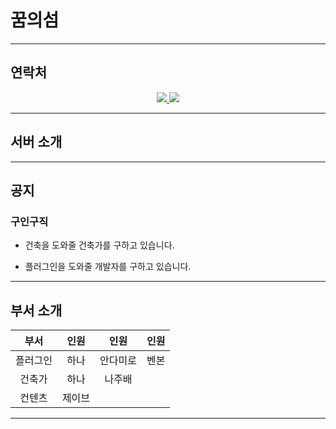 # 꿈의섬

---

## 연락처

<p align="center">
  <a href="https://band.us/@atheonserver">
    <img src="https://img.shields.io/badge/-%EB%B0%B4%EB%93%9C-brightgreen">
  </a>
  <a href="https://open.kakao.com/o/sZRrTesc">
    <img src="https://img.shields.io/badge/-%EC%B9%B4%EC%B9%B4%EC%98%A4%ED%86%A1-yellow">
  </a>
</p>

---

## 서버 소개

---

## 공지

### 구인구직
+ 건축을 도와줄 건축가를 구하고 있습니다.
- 플러그인을 도와줄 개발자를 구하고 있습니다.
---

## 부서 소개

|부서|인원|인원|인원
|:---:|:---:|:---:|:---:|
|플러그인|하나|안다미로|벤본
|건축가|하나|나주배||
|컨텐츠|제이브|||

---

